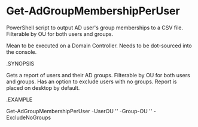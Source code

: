 # Get-AdGroupMembershipPerUser
PowerShell script to output AD user's group memberships to a CSV file. Filterable by OU for both users and groups.

Mean to be executed on a Domain Controller. Needs to be dot-sourced into the console. 

.SYNOPSIS

Gets a report of users and their AD groups. Filterable by OU for both users and groups. Has an option to exclude users with no groups. Report is placed on desktop by default.   
       
.EXAMPLE

Get-AdGroupMembershipPerUser -UserOU '<OU Distinguished Name>' -Group-OU '<OU Distinguished Name>' -ExcludeNoGroups 

